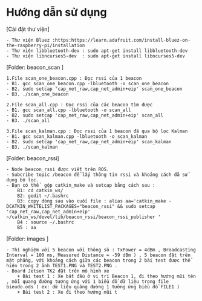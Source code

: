 # Hướng dẫn sử dụng

[Cài đặt thư viện]

    - Thư viện Bluez :https:https://learn.adafruit.com/install-bluez-on-the-raspberry-pi/installation
    - Thư viện libbluetooth-dev : sudo apt-get install libbluetooth-dev
    - Thư viện libncurses5-dev  : sudo apt-get install libncurses5-dev
    
[Folder: beacon_scan ]

    1.File scan_one_beacon.cpp : Đọc rssi của 1 beacon
    - B1. gcc scan_one_beacon.cpp -lbluetooth -o scan_one_beacon
    - B2. sudo setcap 'cap_net_raw,cap_net_admin+eip' scan_one_beacon
    - B3. ./scan_one_beacon  

    2.File scan_all.cpp : Đọc rssi của các beacon tìm được
    - B1. gcc scan_all.cpp -lbluetooth -o scan_all
    - B2. sudo setcap 'cap_net_raw,cap_net_admin+eip' scan_all
    - B3. ./scan_all 

    3.File scan_kalman.cpp : Đọc rssi của 1 beacon đã qua bộ lọc Kalman
    - B1. gcc scan_kalman.cpp -lbluetooth -o scan_kalman
    - B2. sudo setcap 'cap_net_raw,cap_net_admin+eip' scan_kalman
    - B3. ./scan_kalman  
[Folder: beacon_rssi]

    - Node beacon_rssi được viết trên ROS.
    - Subcribe topic /beacon để lấy thông tin rssi và khoảng cách đã sử dụng bộ lọc.
    - Bạn có thể  gộp catkin_make và setcap bằng cách sau :
        B1: cd catkin_ws/
        B2: gedit ~/.bashrc
        B3: copy dòng sau vào cuối file : alias aa='catkin_make -DCATKIN_WHITELIST_PACKAGES="beacon_rssi" && sudo setcap 'cap_net_raw,cap_net_admin+eip' ~/catkin_ws/devel/lib/beacon_rssi/beacon_rssi_publisher '
        B4 : source ~/.bashrc
        B5 : aa 

[Folder: images ]

    - Thí nghiệm với 5 beacon với thông sô : TxPower = 4dBm , Broadcasting Interval = 100 ms, Measured Distance = -59 dBm ) , 5 beacon đặt trên mặt phẳng, với khoảng cách giữa các beacon trong 2 bài test được thể hiện trong 2 ảnh TEST1.PNG và TEST2.PNG .
    - Board Jetson TK2 đặt trên mô hình xe 
        + Bài test 1 : Xe bắt đầu ở vị trí Beacon 1, đi theo hướng mũi tên , mỗi quang đường tương ứng với 1 biểu đồ dữ liệu trong file bieudo.ods ( ex: dữ liệu quãng đường 1 tưỡng ứng biều đồ FILE1 )
        + Bài test 2 : Xe đi theo hướng mũi t

